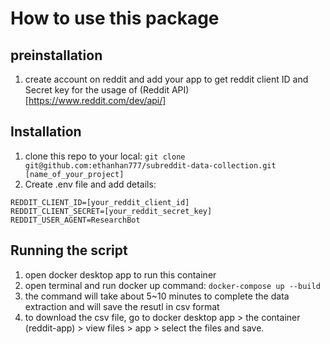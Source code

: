 # How to use this package

## preinstallation
1. create account on reddit and add your app to get reddit client ID and Secret key for the usage of (Reddit API)[https://www.reddit.com/dev/api/]

## Installation
1. clone this repo to your local: `git clone git@github.com:ethanhan777/subreddit-data-collection.git [name_of_your_project]`
2. Create .env file and add details:
```
REDDIT_CLIENT_ID=[your_reddit_client_id]
REDDIT_CLIENT_SECRET=[your_reddit_secret_key]
REDDIT_USER_AGENT=ResearchBot
```

## Running the script
1. open docker desktop app to run this container
2. open terminal and run docker up command: `docker-compose up --build`
3. the command will take about 5~10 minutes to complete the data extraction and will save the resutl in csv format
4. to download the csv file, go to docker desktop app > the container (reddit-app) > view files > app > select the files and save.